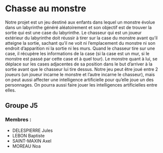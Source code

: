 # Chasse au monstre
Notre projet est un jeu destiné aux enfants dans lequel un monstre évolue dans un labyrinthe généré aléatoirement et son objectif est de trouver la sortie qui est une case du labyrinthe. Le chasseur qui est un joueur extérieur du labyrinthe doit réussir à tirer sur la case du monstre avant qu’il atteigne la sortie, sachant qu’il ne voit ni l’emplacement du monstre ni son endroit d’apparition ni la sortie ni les murs. Quand le chasseur tire sur une case, il récupère les informations de la case (si la case est un mur, si le monstre est passé par cette case et à quel tour). Le monstre quant à lui, se déplace sur les cases adjacentes de sa position dans le but d’arriver à la sortie avant que le chasseur lui tire dessus. Notre jeu peut être joué entre 2 joueurs (un joueur incarne le monstre et l’autre incarne le chasseur), mais on peut aussi affecter une intelligence artificielle pour qu’elle joue un des personnages. On pourra aussi faire jouer les intelligences artificielles entre elles.


## Groupe J5

### Membres : 

* DELESPIERRE Jules
* LEBON Baptiste
* SAINT-MAXIN Axel
* MOREAU Noa
